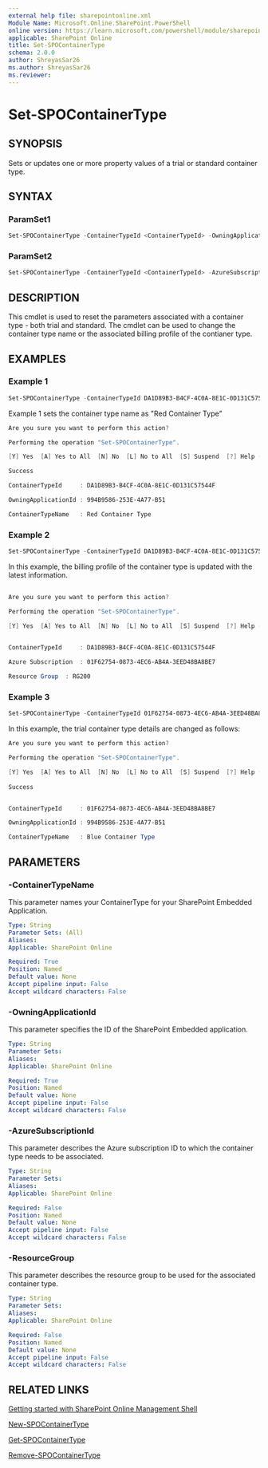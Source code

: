 ```yaml
---
external help file: sharepointonline.xml
Module Name: Microsoft.Online.SharePoint.PowerShell
online version: https://learn.microsoft.com/powershell/module/sharepoint-online/set-spocontainertype
applicable: SharePoint Online
title: Set-SPOContainerType
schema: 2.0.0
author: ShreyasSar26
ms.author: ShreyasSar26
ms.reviewer:
---
```

 
# Set-SPOContainerType
 
## SYNOPSIS
 
Sets or updates one or more property values of a trial or standard container type.
 
## SYNTAX
 
### ParamSet1
 
```powershell
Set-SPOContainerType -ContainerTypeId <ContainerTypeId> -OwningApplicationId <OwningApplicationId> -ContainerTypeName <ContainerTypeName>
```
### ParamSet2
```powershell
Set-SPOContainerType -ContainerTypeId <ContainerTypeId> -AzureSubscriptionId <AzureSubscriptionId> -ResourceGroup <ResourceGroup>
```
 
## DESCRIPTION
This cmdlet is used to reset the parameters associated with a container type - both trial and standard. The cmdlet can be used to change the container type name or the associated billing profile of the contianer type.
## EXAMPLES
 
### Example 1
 
```powershell
Set-SPOContainerType -ContainerTypeId DA1D89B3-B4CF-4C0A-8E1C-0D131C57544F -OwningApplicationId 12A9D93C-18D7-46A0-B43E-28D20ADDD56A - ContainerTypeName “Red Container Type“ 
```
 
Example 1 sets the container type name as "Red Container Type"
```powershell
Are you sure you want to perform this action?​

Performing the operation "Set-SPOContainerType".​

[Y] Yes  [A] Yes to All  [N] No  [L] No to All  [S] Suspend  [?] Help (default is "Y"): Y​

Success ​

ContainerTypeId     : DA1D89B3-B4CF-4C0A-8E1C-0D131C57544F​

OwningApplicationId	: 994B9586-253E-4A77-B51​

ContainerTypeName   : Red Container Type​ 
```
 
### Example 2
 
```powershell
Set-SPOContainerType -ContainerTypeId DA1D89B3-B4CF-4C0A-8E1C-0D131C57544F –Azure Subscription 01F62754-0873-4EC6-AB4A-3EED48BA8BE7 -ResourceGroup RG200
```
 
In this example, the billing profile of the container type is updated with the latest information.
```powershell
​
Are you sure you want to perform this action?​

Performing the operation "Set-SPOContainerType".​

[Y] Yes  [A] Yes to All  [N] No  [L] No to All  [S] Suspend  [?] Help (default is "Y"): Y​
​

​ContainerTypeId     : DA1D89B3-B4CF-4C0A-8E1C-0D131C57544F​

Azure Subscription  : 01F62754-0873-4EC6-AB4A-3EED48BA8BE7​

Resource Group	: RG200
```
### Example 3
 
```powershell
Set-SPOContainerType -ContainerTypeId 01F62754-0873-4EC6-AB4A-3EED48BA8BE7 -OwningApplicationId 994B9586-253E-4A77-B51 - ContainerTypeName “Blue Container Type“ 
```
In this example, the trial container type details are changed as follows:

```powershell
Are you sure you want to perform this action?​

Performing the operation "Set-SPOContainerType".​

[Y] Yes  [A] Yes to All  [N] No  [L] No to All  [S] Suspend  [?] Help (default is "Y"): Y​
​
Success ​


ContainerTypeId     : 01F62754-0873-4EC6-AB4A-3EED48BA8BE7​

OwningApplicationId	: 994B9586-253E-4A77-B51 ​

ContainerTypeName   : Blue Container Type
```

 
## PARAMETERS
 

### -ContainerTypeName

This parameter names your ContainerType for your SharePoint Embedded Application.

```yaml
Type: String
Parameter Sets: (All)
Aliases:
Applicable: SharePoint Online

Required: True
Position: Named
Default value: None
Accept pipeline input: False
Accept wildcard characters: False
```

### -OwningApplicationId

This parameter specifies the ID of the SharePoint Embedded application.  

```yaml
Type: String
Parameter Sets: 
Aliases:
Applicable: SharePoint Online

Required: True
Position: Named
Default value: None
Accept pipeline input: False
Accept wildcard characters: False
```

### -AzureSubscriptionId

This parameter describes the Azure subscription ID to which the container type needs to be associated.

```yaml
Type: String
Parameter Sets: 
Aliases:
Applicable: SharePoint Online

Required: False
Position: Named
Default value: None
Accept pipeline input: False
Accept wildcard characters: False
```


### -ResourceGroup

This parameter describes the resource group to be used for the associated container type.

```yaml
Type: String
Parameter Sets: 
Aliases:
Applicable: SharePoint Online

Required: False
Position: Named
Default value: None
Accept pipeline input: False
Accept wildcard characters: False
```
## RELATED LINKS

[Getting started with SharePoint Online Management Shell](/powershell/sharepoint/sharepoint-online/connect-sharepoint-online?view=sharepoint-ps)

[New-SPOContainerType](https://learn.microsoft.com/powershell/module/sharepoint-online/new-spocontainertype)

[Get-SPOContainerType](https://learn.microsoft.com/powershell/module/sharepoint-online/get-spocontainertype)

[Remove-SPOContainerType](https://learn.microsoft.com/powershell/module/sharepoint-online/remove-spocontainertype)
